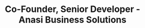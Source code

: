 ---
title: Co-Founder, Senior Developer - Anasi Business Solutions
excerpt: Anasi Business Solutions is a small business with the goal of helping others succeed. As a co-founder, I managed the business on a day to day basis, built websites for clients, and helped with graphic design/marketing needs as necessary. 
priority: 0.69
categories: experiences
background-image: ConserviceLogo.jpg
tags: 
    - C#
    - SQL
    - WPF
    - GIT
#date/lastmod are optional
#date: 2020-12-10 21:56:50 -0700
#lastmod: 2020-12-10 21:56:50 -0700
---